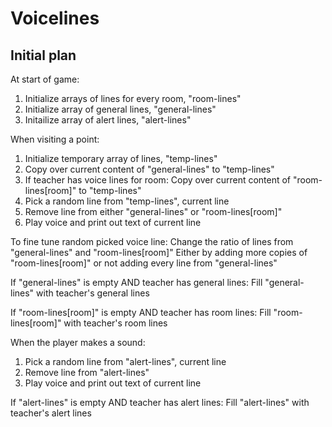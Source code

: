 # Voicelines

## Initial plan

At start of game:
1. Initialize arrays of lines for every room, "room-lines"
2. Initialize array of general lines, "general-lines"
3. Initailize array of alert lines, "alert-lines"

When visiting a point:
1. Initialize temporary array of lines, "temp-lines"
2. Copy over current content of "general-lines" to "temp-lines"
3. If teacher has voice lines for room:
    Copy over current content of "room-lines[room]" to "temp-lines"
4. Pick a random line from "temp-lines", current line
5. Remove line from either "general-lines" or "room-lines[room]"
6. Play voice and print out text of current line

To fine tune random picked voice line:
    Change the ratio of lines from "general-lines" and "room-lines[room]"
    Either by adding more copies of "room-lines[room]"
    or not adding every line from "general-lines"

If "general-lines" is empty AND teacher has general lines:
    Fill "general-lines" with teacher's general lines

If "room-lines[room]" is empty AND teacher has room lines:
    Fill "room-lines[room]" with teacher's room lines

When the player makes a sound:
1. Pick a random line from "alert-lines", current line
2. Remove line from "alert-lines"
3. Play voice and print out text of current line

If "alert-lines" is empty AND teacher has alert lines:
    Fill "alert-lines" with teacher's alert lines
